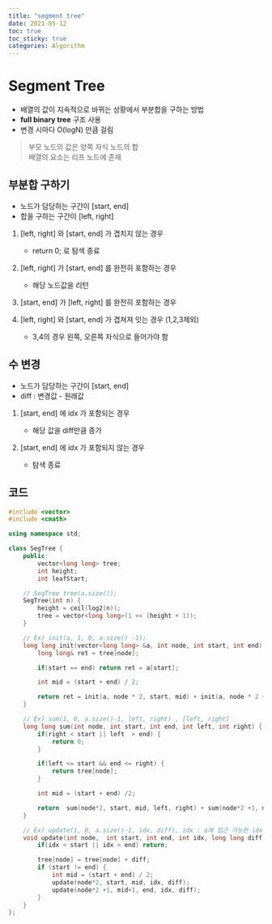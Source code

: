 ```yaml
---
title: "segment tree"
date: 2021-05-12
toc: true
toc_sticky: true
categories: Algorithm 
---
```


# Segment Tree
- 배열의 값이 지속적으로 바뀌는 상황에서 부분합을 구하는 방법
- __full binary tree__ 구조 사용
- 변경 시마다 O(logN) 만큼 걸림

> 부모 노드의 값은 양쪽 자식 노드의 합   
> 배열의 요소는 리프 노드에 존재


## 부분합 구하기
- 노드가 담당하는 구간이 [start, end]
- 합을 구하는 구간이 [left, right]

1. [left, right] 와 [start, end] 가 겹치지 않는 경우
    - return 0; 로 탐색 종료

2. [left, right] 가 [start, end] 를 완전히 포함하는 경우
    - 해당 노드값을 리턴
    
3. [start, end] 가 [left, right] 를 완전히 포함하는 경우
4. [left, right] 와 [start, end] 가 겹쳐져 잇는 경우 (1,2,3제외)
    - 3,4의 경우 왼쪽, 오른쪽 자식으로 들어가야 함
    
## 수 변경
- 노드가 담당하는 구간이 [start, end]
- diff : 변경값 - 원래값

1. [start, end] 에 idx 가 포함되는 경우
    - 해당 값을 diff만큼 증가

2. [start, end] 에 idx 가 포함되지 않는 경우
    - 탐색 종료


## 코드
```cpp
#include <vector>
#include <cmath>

using namespace std;

class SegTree {
    public:
        vector<long long> tree;
        int height;
        int leafStart;

    // SegTree tree(a.size());
    SegTree(int n) {
        height = ceil(log2(n));
        tree = vector<long long>(1 << (height + 1));
    }

    // Ex) init(a, 1, 0, a.size() -1);
    long long init(vector<long long> &a, int node, int start, int end) {
        long long& ret = tree[node];

        if(start == end) return ret = a[start];

        int mid = (start + end) / 2;

        return ret = init(a, node * 2, start, mid) + init(a, node * 2 + 1, mid+1, end);
    }

    // Ex) sum(1, 0, a.size()-1, left, right) , [left, right] 
    long long sum(int node, int start, int end, int left, int right) {
        if(right < start || left  > end) {
            return 0;
        }

        if(left <= start && end <= right) {
            return tree[node];
        }

        int mid = (start + end) /2;

        return  sum(node*2, start, mid, left, right) + sum(node*2 +1, mid + 1, end, left, right);
    }

    // Ex) update(1, 0, a.size()-1, idx, diff), idx : a에 접근 가능한 idx, diff : 현재 a[idx] - 이전 a[idx]
    void update(int node,  int start, int end, int idx, long long diff) {
        if(idx < start || idx > end) return;

        tree[node] = tree[node] + diff;
        if (start != end) {
            int mid = (start + end) / 2;
            update(node*2, start, mid, idx, diff);
            update(node*2 +1, mid+1, end, idx, diff);
        }
    }
};

```
